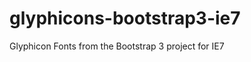 glyphicons-bootstrap3-ie7
=========================

Glyphicon Fonts from the Bootstrap 3 project for IE7
